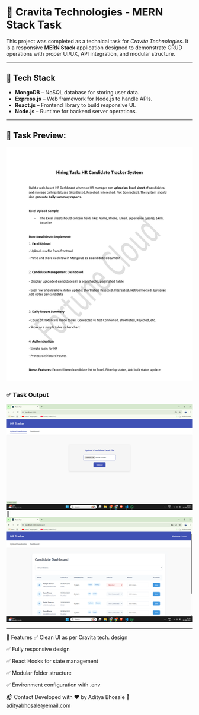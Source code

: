 # 💼 Cravita Technologies - MERN Stack Task

This project was completed as a technical task for *Cravita Technologies*. It is a responsive **MERN Stack** application designed to demonstrate CRUD operations with proper UI/UX, API integration, and modular structure.

---

## 🔧 Tech Stack

- **MongoDB** – NoSQL database for storing user data.
- **Express.js** – Web framework for Node.js to handle APIs.
- **React.js** – Frontend library to build responsive UI.
- **Node.js** – Runtime for backend server operations.

---

## 📸 Task Preview:
![Task Question](Task.jpg)

### ✅ Task Output
![Task Output](output.png)||![Task Output](output2.png)


---
🧩 Features
✅ Clean UI as per Cravita tech. design

✅ Fully responsive design

✅ React Hooks for state management

✅ Modular folder structure

✅ Environment configuration with .env

📬 Contact
Developed with ❤️ by Aditya Bhosale
📧 adityabhosale@email.com


